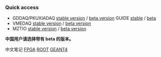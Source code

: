 ### Quick access

<!--
**wuhongyi/wuhongyi** is a ✨ _special_ ✨ repository because its `README.md` (this file) appears on your GitHub profile.

Here are some ideas to get you started:

- 🔭 I’m currently working on ...
- 🌱 I’m currently learning ...
- 👯 I’m looking to collaborate on ...
- 🤔 I’m looking for help with ...
- 💬 Ask me about ...
- 📫 How to reach me: ...
- 😄 Pronouns: ...
- ⚡ Fun fact: ...
-->

- GDDAQ/PKUXIADAQ [stable version](https://github.com/pkuNucExp/PKUXIADAQ) / [beta version](https://github.com/wuhongyi/PKUXIADAQ)     GUIDE [stable](https://pkunucexp.github.io/PKUXIADAQ/) / [beta](http://wuhongyi.cn/PKUXIADAQ/)
- VMEDAQ [stable version](https://github.com/pkuNucExp/VMEDAQ) / [beta version](https://github.com/wuhongyi/VMEDAQ)
- MZTIO [stable version](https://pkunucexp.github.io/MZTIO/) / [beta version](http://wuhongyi.cn/MZTIO/)

**中国用户请选择带有 beta 的版本。**

中文笔记 [FPGA](http://wuhongyi.cn/FPGAinENP/)   [ROOT](http://wuhongyi.cn/ROOTNote/)   [GEANT4](http://wuhongyi.cn/Geant4Note/)
